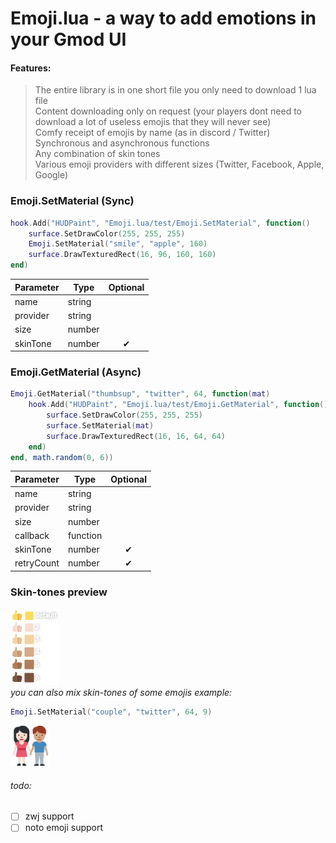 # Emoji.lua - a way to add emotions in your Gmod UI

#### Features:
> The entire library is in one short file you only need to download 1 lua file   
> Content downloading only on request (your players dont need to download a lot of useless emojis that they will never see)  
> Comfy receipt of emojis by name (as in discord / Twitter)  
> Synchronous and asynchronous functions  
> Any combination of skin tones  
> Various emoji providers with different sizes (Twitter, Facebook, Apple, Google)

### Emoji.SetMaterial (Sync)

```lua
hook.Add("HUDPaint", "Emoji.lua/test/Emoji.SetMaterial", function()
	surface.SetDrawColor(255, 255, 255)
	Emoji.SetMaterial("smile", "apple", 160)
	surface.DrawTexturedRect(16, 96, 160, 160)
end)
```
| Parameter | Type | Optional |
|-|-|:-:|
| name | string |  |
| provider | string |  |
| size | number |  |
| skinTone | number | ✔ |


### Emoji.GetMaterial (Async)

```lua
Emoji.GetMaterial("thumbsup", "twitter", 64, function(mat)
    hook.Add("HUDPaint", "Emoji.lua/test/Emoji.GetMaterial", function()
        surface.SetDrawColor(255, 255, 255)
        surface.SetMaterial(mat)
        surface.DrawTexturedRect(16, 16, 64, 64)
    end)
end, math.random(0, 6))
```
| Parameter | Type | Optional |
|-|-|:-:|
| name | string |  |
| provider | string |  |
| size | number |  |
| callback | function |  |
| skinTone | number | ✔ |
| retryCount | number | ✔ |

### Skin-tones preview
![skin-tones Preview](https://raw.githubusercontent.com/Be1zebub/Emoji.lua/main/skinTonesPreview.png)  
*you can also mix skin-tones of some emojis*
*example:*
```lua
Emoji.SetMaterial("couple", "twitter", 64, 9)
```
![skin-tones mix preview](https://raw.githubusercontent.com/Be1zebub/Emoji.lua/main/emoji/twitter-64/1f469-1f3fb-200d-1f91d-200d-1f468-1f3fd.png)  

###### todo:
- [ ] zwj support
- [ ] noto emoji support
